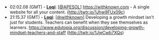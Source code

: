 * <a id="02:02.08">02:02.08 (GMT)</a> - __[Loqi](https://github.com/Loqi)__: [<a href="https://twitter.com/APESOL">@APESOL</a>] https://withknown.com - A single website for all your content. (http://twtr.io/1Jhw9FUx09c)
* <a id="21:15.37">21:15.37 (GMT)</a> - __[Loqi](https://github.com/Loqi)__: [<a href="https://twitter.com/withknown">@withknown</a>] Developing a growth mindset isn't just for students. Teachers can benefit when they see themselves as learners. https://www.edutopia.org/discussion/developing-growth-mindset-teachers-and-staff (http://twtr.io/1JjeCwb7XQs)

